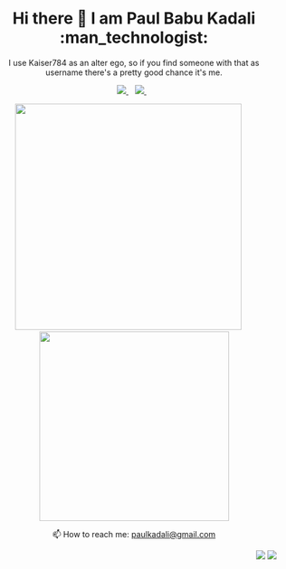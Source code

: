 <h1 align='center'>
  Hi there 👋 I am Paul Babu Kadali :man_technologist: 
</h1>
<p align='center'>
I use Kaiser784 as an alter ego, so if you find someone with that as username there's a pretty good chance it's me.
 </p>
<p align='center'>
  <a href="https://www.linkedin.com/in/paul-kadali/">
    <img src="https://img.shields.io/badge/linkedin-%230077B5.svg?&style=for-the-badge&logo=linkedin&logoColor=white" />
  </a>&nbsp;&nbsp;
  <a href="https://www.instagram.com/chewnot2chew/">
    <img src="https://img.shields.io/badge/instagram-%23E4405F.svg?&style=for-the-badge&logo=instagram&logoColor=white" />        
  </a>&nbsp;&nbsp;
</p>

<p align='center'>
  <a href="#"><img src="https://github-readme-stats.vercel.app/api?username=kaiser784&show_icons=true&count_private=true&theme=dark" width="400"></a>
  &nbsp;&nbsp;&nbsp;&nbsp;
  <a href="#"><img src="https://github-readme-stats.vercel.app/api/top-langs/?username=kaiser784&layout=compact&theme=onedark" width="335"></a>
</p>

<p align='center'>
  📫 How to reach me: <a href='mailto:paulkadali@gmail.com'>paulkadali@gmail.com</a>
</p>

<p align='right'>
  <a href="#"><img src="https://badges.pufler.dev/repos/kaiser784"></a>
  <a href="#"><img src="https://badges.pufler.dev/visits/kaiser784/kaiser784"></a>
</p>
